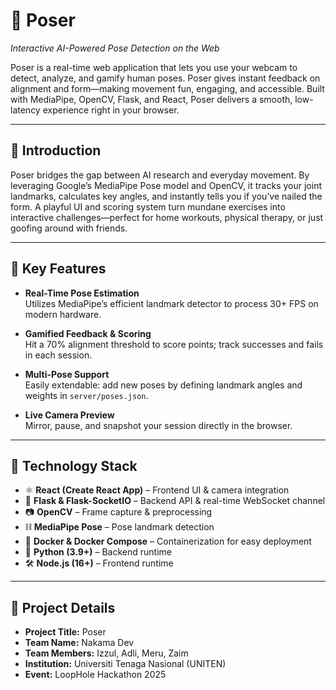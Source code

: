 # 🌟 Poser  
*Interactive AI-Powered Pose Detection on the Web*

Poser is a real-time web application that lets you use your webcam to detect, analyze, and gamify human poses. Poser gives instant feedback on alignment and form—making movement fun, engaging, and accessible. Built with MediaPipe, OpenCV, Flask, and React, Poser delivers a smooth, low-latency experience right in your browser.

---

## 🌱 Introduction

Poser bridges the gap between AI research and everyday movement. By leveraging Google’s MediaPipe Pose model and OpenCV, it tracks your joint landmarks, calculates key angles, and instantly tells you if you’ve nailed the form. A playful UI and scoring system turn mundane exercises into interactive challenges—perfect for home workouts, physical therapy, or just goofing around with friends.

---

## 🌟 Key Features

- **Real-Time Pose Estimation**  
  Utilizes MediaPipe’s efficient landmark detector to process 30+ FPS on modern hardware.

- **Gamified Feedback & Scoring**  
  Hit a 70% alignment threshold to score points; track successes and fails in each session.

- **Multi-Pose Support**  
  Easily extendable: add new poses by defining landmark angles and weights in `server/poses.json`.

- **Live Camera Preview**  
  Mirror, pause, and snapshot your session directly in the browser.

---

## 🧠 Technology Stack

- ⚛️ **React (Create React App)** – Frontend UI & camera integration  
- 🐍 **Flask & Flask-SocketIO** – Backend API & real-time WebSocket channel  
- 📷 **OpenCV** – Frame capture & preprocessing  
- ⛓️ **MediaPipe Pose** – Pose landmark detection  
- 🐳 **Docker & Docker Compose** – Containerization for easy deployment  
- 🔧 **Python (3.9+)** – Backend runtime  
- 🛠️ **Node.js (16+)** – Frontend runtime  

---

## 📝 Project Details

- **Project Title:** Poser  
- **Team Name:** Nakama Dev  
- **Team Members:** Izzul, Adli, Meru, Zaim  
- **Institution:** Universiti Tenaga Nasional (UNITEN)  
- **Event:** LoopHole Hackathon 2025  
